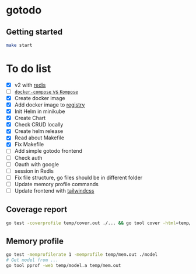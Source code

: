 # gotodo

## Getting started

```sh
make start
```

# To do list

- [x] v2 with [redis](https://godoc.org/github.com/gomodule/redigo/redis)
- [ ] [`docker-compose` vs `Kompose`](https://kubernetes.io/docs/tasks/configure-pod-container/translate-compose-kubernetes/#install-kompose)
- [x] Create docker image
- [x] Add docker image to [registry](https://cloud.canister.io)
- [x] Init Helm in minikube
- [x] Create Chart
- [x] Check CRUD locally
- [x] Create helm release
- [x] Read about Makefile
- [x] Fix Makefile
- [ ] Add simple gotodo frontend
- [ ] Check auth
- [ ] Oauth with google
- [ ] session in Redis
- [ ] Fix file structure, go files should be in different folder
- [ ] Update memory profile commands
- [ ] Update frontend with [tailwindcss](https://tailwindcss.com/docs/controlling-file-size/#app)

## Coverage report

```sh
go test -coverprofile temp/cover.out ./... && go tool cover -html=temp/cover.out
```

## Memory profile

```sh
go test -memprofilerate 1 -memprofile temp/mem.out ./model
# Get model from ...
go tool pprof -web temp/model.a temp/mem.out
```
